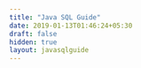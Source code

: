 ```yaml
---
title: "Java SQL Guide"
date: 2019-01-13T01:46:24+05:30
draft: false
hidden: true
layout: javasqlguide
---
```


